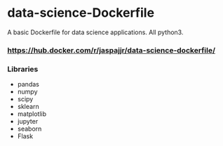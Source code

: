 # data-science-Dockerfile
A basic Dockerfile for data science applications. All python3.

### https://hub.docker.com/r/jaspajjr/data-science-dockerfile/

### Libraries

* pandas
* numpy
* scipy
* sklearn
* matplotlib
* jupyter
* seaborn
* Flask
